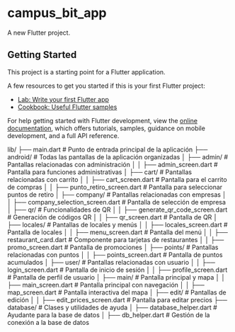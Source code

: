 # campus_bit_app

A new Flutter project.

## Getting Started

This project is a starting point for a Flutter application.

A few resources to get you started if this is your first Flutter project:

- [Lab: Write your first Flutter app](https://docs.flutter.dev/get-started/codelab)
- [Cookbook: Useful Flutter samples](https://docs.flutter.dev/cookbook)

For help getting started with Flutter development, view the
[online documentation](https://docs.flutter.dev/), which offers tutorials,
samples, guidance on mobile development, and a full API reference.


lib/
├── main.dart                 # Punto de entrada principal de la aplicación
├── android/                  # Todas las pantallas de la aplicación organizadas
│   ├── admin/                # Pantallas relacionadas con administración
│   │   ├── admin_screen.dart # Pantalla para funciones administrativas
│   ├── cart/                 # Pantallas relacionadas con carrito
│   │   ├── cart_screen.dart  # Pantalla para el carrito de compras
│   │   ├── punto_retiro_screen.dart # Pantalla para seleccionar puntos de retiro
│   ├── company/              # Pantallas relacionadas con empresas
│   │   ├── company_selection_screen.dart # Pantalla de selección de empresa
│   ├── qr/                   # Funcionalidades de QR
│   │   ├── generate_qr_code_screen.dart # Generación de códigos QR
│   │   ├── qr_screen.dart    # Pantalla de QR
│   ├── locales/              # Pantallas de locales y menús
│   │   ├── locales_screen.dart # Pantalla de locales
│   │   ├── menu_screen.dart  # Pantalla del menú
│   │   ├── restaurant_card.dart # Componente para tarjetas de restaurantes
│   │   ├── promo_screen.dart # Pantalla de promociones
│   ├── points/               # Pantallas relacionadas con puntos
│   │   ├── points_screen.dart # Pantalla de puntos acumulados
│   ├── user/                 # Pantallas relacionadas con usuario
│   │   ├── login_screen.dart # Pantalla de inicio de sesión
│   │   ├── profile_screen.dart # Pantalla de perfil de usuario
│   ├── main/                 # Pantalla principal y mapa
│   │   ├── main_screen.dart  # Pantalla principal con navegación
│   │   ├── map_screen.dart   # Pantalla interactiva del mapa
│   ├── edit/                 # Pantallas de edición
│   │   ├── edit_prices_screen.dart # Pantalla para editar precios
├── database/                 # Clases y utilidades de ayuda
│   ├── database_helper.dart  # Ayudante para la base de datos
│   ├── db_helper.dart        # Gestión de la conexión a la base de datos
